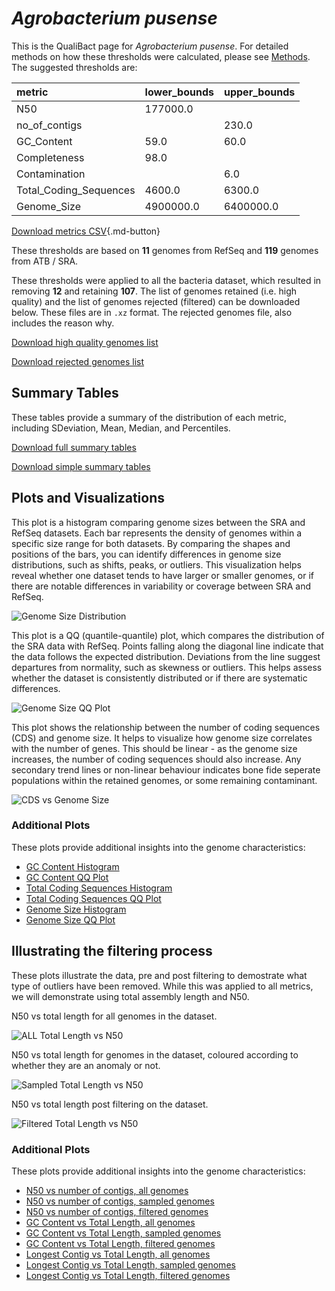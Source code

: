 # *Agrobacterium pusense*

This is the QualiBact page for *Agrobacterium pusense*. For detailed methods on how these thresholds were calculated, please see [Methods](../../methods.md).
The suggested thresholds are: 

| metric                 | lower_bounds   | upper_bounds   |
|:-----------------------|:---------------|:---------------|
| N50                    | 177000.0       |                |
| no_of_contigs          |                | 230.0          |
| GC_Content             | 59.0           | 60.0           |
| Completeness           | 98.0           |                |
| Contamination          |                | 6.0            |
| Total_Coding_Sequences | 4600.0         | 6300.0         |
| Genome_Size            | 4900000.0      | 6400000.0      |

[Download metrics CSV](Agrobacterium_pusense_metrics.csv){.md-button}


These thresholds are based on **11** genomes from RefSeq and **119** genomes from ATB / SRA.

These thresholds were applied to all the bacteria dataset, which resulted in removing **12** and retaining **107**.
The list of genomes retained (i.e. high quality) and the list of genomes rejected (filtered) can be downloaded below. These files are in `.xz` format. The rejected genomes file, also includes the reason why.

[Download high quality genomes list](Agrobacterium_pusense_high_quality_genomes.csv.xz)


[Download rejected genomes list](Agrobacterium_pusense_filtered_out_genomes.csv.xz)



## Summary Tables
These tables provide a summary of the distribution of each metric, including SDeviation, Mean, Median, and Percentiles.

[Download full summary tables](summary.csv)

[Download simple summary tables](selected_summary.csv)

## Plots and Visualizations

This plot is a histogram comparing genome sizes between the SRA and RefSeq datasets. Each bar represents the density of genomes within a specific size range for both datasets. By comparing the shapes and positions of the bars, you can identify differences in genome size distributions, such as shifts, peaks, or outliers. This visualization helps reveal whether one dataset tends to have larger or smaller genomes, or if there are notable differences in variability or coverage between SRA and RefSeq.

![Genome Size Distribution](Genome_Size_refseq_histogram_kde.png)

This plot is a QQ (quantile-quantile) plot, which compares the distribution of the SRA data with RefSeq. Points falling along the diagonal line indicate that the data follows the expected distribution. Deviations from the line suggest departures from normality, such as skewness or outliers. This helps assess whether the dataset is consistently distributed or if there are systematic differences.

![Genome Size QQ Plot](Genome_Size_refseq_qqplot.png)

This plot shows the relationship between the number of coding sequences (CDS) and genome size. It helps to visualize how genome size correlates with the number of genes. This should be linear - as the genome size increases, the number of coding sequences should also increase. Any secondary trend lines or non-linear behaviour indicates bone fide seperate populations within the retained genomes, or some remaining contaminant. 

![CDS vs Genome Size](Agrobacterium_pusense_CDS_vs_Genome_Size.png)

### Additional Plots

These plots provide additional insights into the genome characteristics:

- [GC Content Histogram](GC_Content_refseq_histogram_kde.png)
- [GC Content QQ Plot](GC_Content_refseq_qqplot.png)
- [Total Coding Sequences Histogram](Total_Coding_Sequences_refseq_histogram_kde.png)
- [Total Coding Sequences QQ Plot](Total_Coding_Sequences_refseq_qqplot.png)
- [Genome Size Histogram](Genome_Size_refseq_histogram_kde.png)
- [Genome Size QQ Plot](Genome_Size_refseq_qqplot.png)
## Illustrating the filtering process
These plots illustrate the data, pre and post filtering to demostrate what type of outliers have been removed. While this was applied to all metrics, we will demonstrate using total assembly length and N50.

N50 vs total length for all genomes in the dataset.

![ALL Total Length vs N50](Agrobacterium_pusense_all_total_length_N50.png)

N50 vs total length for genomes in the dataset, coloured according to whether they are an anomaly or not.

![Sampled Total Length vs N50](Agrobacterium_pusense_sample_total_length_N50.png)

N50 vs total length post filtering on the dataset.

![Filtered Total Length vs N50](Agrobacterium_pusense_filt_total_length_N50.png)

### Additional Plots

These plots provide additional insights into the genome characteristics:

- [N50 vs number of contigs, all genomes](Agrobacterium_pusense_all_N50_number.png)
- [N50 vs number of contigs, sampled genomes](Agrobacterium_pusense_sample_N50_number.png)
- [N50 vs number of contigs, filtered genomes](Agrobacterium_pusense_filt_N50_number.png)
- [GC Content vs Total Length, all genomes](Agrobacterium_pusense_all_total_length_GC_Content.png)
- [GC Content vs Total Length, sampled genomes](Agrobacterium_pusense_sample_total_length_GC_Content.png)
- [GC Content vs Total Length, filtered genomes](Agrobacterium_pusense_filt_total_length_GC_Content.png)
- [Longest Contig vs Total Length, all genomes](Agrobacterium_pusense_all_total_length_longest.png)
- [Longest Contig vs Total Length, sampled genomes](Agrobacterium_pusense_sample_total_length_longest.png)
- [Longest Contig vs Total Length, filtered genomes](Agrobacterium_pusense_filt_total_length_longest.png)
